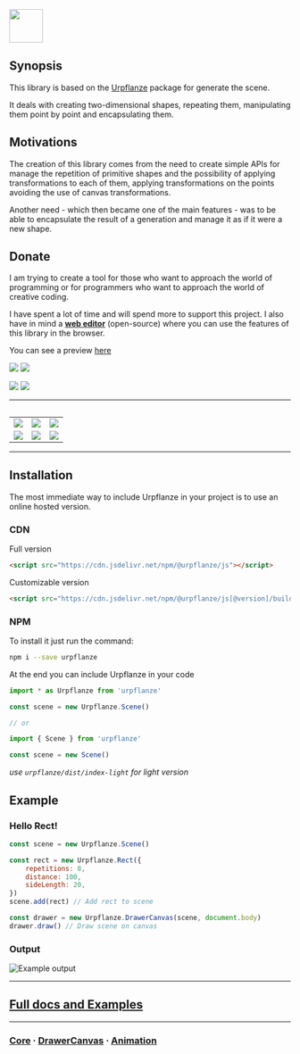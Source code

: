 <img height="60" src="./docs/assets/images/logo-for-github.svg">

## Synopsis

This library is based on the [Urpflanze](https://github.com/urpflanze-org/urpflanze) package for generate the scene.

It deals with creating two-dimensional shapes, repeating them, manipulating them point by point and encapsulating them.

## Motivations

The creation of this library comes from the need to create simple APIs for
manage the repetition of primitive shapes and the possibility of applying transformations to each of them, applying transformations on the points avoiding the use of canvas transformations.

Another need - which then became one of the main features - was to be able to encapsulate the result of a generation and manage it as if it were a new shape.

## Donate

I am trying to create a tool for those who want to approach the world of programming
or for programmers who want to approach the world of creative coding.

I have spent a lot of time and will spend more to support this project.
I also have in mind a **[web editor](https://github.com/urpflanze-org/editor)** (open-source) where you can use the features of this library in the browser.

You can see a preview [here](https://editor.urpflanze.org)

[![](https://img.shields.io/badge/donate-paypal-003087.svg?logo=paypal)](https://www.paypal.me/genbs)
[![](https://img.shields.io/badge/donate-ko--fi-29abe0.svg?logo=ko-fi)](https://ko-fi.com/urpflanze)

[![](https://img.shields.io/badge/bitcoin-1CSQq4aMmsA71twvyZHZCjmeB2AmQGCPNq-f7931a.svg?logo=bitcoin)](https://explorer.btc.com/btc/address/1CSQq4aMmsA71twvyZHZCjmeB2AmQGCPNq)
[![](https://img.shields.io/badge/ethereum-0x9086c4bb7015c1d6dc79162d02e7e1239c982c01-ecf0f1.svg?logo=ethereum)](https://etherscan.io/address/0x9086c4bb7015c1d6dc79162d02e7e1239c982c01)

---

##

|                                                          |                                                              |                                                       |
| :------------------------------------------------------: | :----------------------------------------------------------: | :---------------------------------------------------: |
|    <img src="./docs/assets/images/readme/cadere.gif">    | <img src="./docs/assets/images/readme/crepuscolar-soul.gif"> |   <img src="./docs/assets/images/readme/four.gif">    |
| <img src="./docs/assets/images/readme/triangleloop.gif"> |   <img src="./docs/assets/images/readme/psychedelic.gif">    | <img src="./docs/assets/images/readme/particles.gif"> |

---

## Installation

The most immediate way to include Urpflanze in your project is to use an online hosted version.

### CDN

Full version

```html
<script src="https://cdn.jsdelivr.net/npm/@urpflanze/js"></script>
```

Customizable version

```html
<script src="https://cdn.jsdelivr.net/npm/@urpflanze/js[@version]/build/urpflanze[-light][.min].js"></script>
```

### NPM

To install it just run the command:

```sh
npm i --save urpflanze
```

At the end you can include Urpflanze in your code

```javascript
import * as Urpflanze from 'urpflanze'

const scene = new Urpflanze.Scene()

// or

import { Scene } from 'urpflanze'

const scene = new Scene()
```

_use `urpflanze/dist/index-light` for light version_

## Example

### Hello Rect!

```javascript
const scene = new Urpflanze.Scene()

const rect = new Urpflanze.Rect({
	repetitions: 8,
	distance: 100,
	sideLength: 20,
})
scene.add(rect) // Add rect to scene

const drawer = new Urpflanze.DrawerCanvas(scene, document.body)
drawer.draw() // Draw scene on canvas
```

### Output

![Example output](./docs/assets/images/readme/output-1.png)

---

## [Full docs and Examples](https://docs.urpflanze.org/urpflanze/)

---

### [Core](https://github.com/urpflanze-org/core) · [DrawerCanvas](https://github.com/urpflanze-org/drawer-canvas) · [Animation](https://github.com/urpflanze-org/animation)

